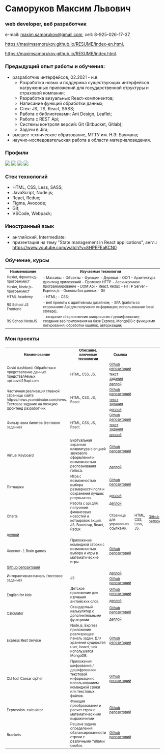 # Саморуков Максим Львович
### web developer, веб разработчик
e-mail: maxim.samorukov@gmail.com,
cell: 8-925-026-17-37,

https://maximsamorukov.github.io/RESUME/index-en.html,

https://maximsamorukov.github.io/RESUME/index.html.

### Предыдущий опыт работы и обучения:
- разработчик интерфейсов, 02.2021 - н.в.
  - Разработка новых и поддержка существующих интерфейсов нагруженных приложений для государственной структуры и страховой компании;
  - Разработка визуальных React-компонентов;
  - Написание функций обработки данных;
  - Стек: JS, TS, React, SASS;
  - Работа с библиотеками: Ant Design, Leaflet;
  - Работа с REST Api;
  - Системы контроля версий: Git (Bitbucket, Gitlab);
  - Задачи в Jira;
- высшее техническое образование, МГТУ им. Н.Э. Баумана;
- научно-исследовательская работа в области материаловедения.

### Профили

[![](https://img.shields.io/static/v1?label=Github&message=Profile&logo=github&color=success&style=flat-square)](https://github.com/MaximSamorukov) [![](https://img.shields.io/static/v1?label=Hexlet&message=Profile&color=informational&style=flat-square)](https://ru.hexlet.io/u/maksim_ralph) [![](https://img.shields.io/static/v1?label=Codewars&message=Profile&logo=codewars&color=orange&style=flat-square)](https://www.codewars.com/users/Maxim%20Samorukov) [![](https://img.shields.io/static/v1?label=LinkedIn&message=Profile&logo=linkedin&color=blueviolet&style=flat-square)](https://www.linkedin.com/in/maxim-samorukov-a2b10691/)

### Стек технологий
- HTML, CSS, Less, SASS;
- JavaScript, Node.js;
- React, Redux;
- Figma, Avocode;
- Git;
- VSCode, Webpack;

### Иностранный язык
- английский, Intermediate:
- призентация на тему "State management in React applications", англ.: https://www.youtube.com/watch?v=8HPEFEaKCN0

### Обучение, курсы

  <table style="font-size: 80%" width="100%">
    <tr>
      <th>Наименование</th>
      <th>Изучаемые технологии</th>
    </tr>
    <tr>
      <td>Hexlet, Фронтенд-программист</td>
      <td rowspan="2">
        - Массивы
        - Объекты
        - Функции
        - Деревья
        - ООП
        - Архитектура фронтенд приложений
        - Протокол HTTP
        - Ассинхронное программирование
        - DOM Api
        - React, Redux
        - HTTP Server
        - Express.js
        - Основы баз данных
        - Git
      </td>
    </tr>
    <tr>
      <td>Hexlet, Node.js-программист</td>
    </tr>
    <tr>
      <td>HTML Academy</td>
      <td>
        - HTML;
        - CSS;
      </td>
    </tr>
    <tr>
      <td>RS School JS Frontend</td>
      <td>
        - веб проекты с адаптивным дизайном;
        - SPA (работа со сторонними Api для получения информации; использование local storage);
      </td>
    </tr>
    <tr>
      <td>RS School NodeJS</td>
      <td>
        - создание cli приложения шифрования / дешифрования;
        - создание веб приложения на базе Express, MongoDB с функциями логирования, обработки ошибок, авторизации;
      </td>
    </tr>
  </table>

### Мои проекты
  <table style="font-size: 80%" width="100%">
    <tr>
        <th>Наименование</th>
        <th>Описание, ключевые технологии</th>
        <th>Ссылка</th>
    </tr>
    <tr>
        <td rowspan="3">Covid dashbord. Обработка и представление данных представляемых api.covid19api.com</td>
        <td rowspan="3">HTML, CSS, JS.</td>
        <td><a href="https://github.com/MaximSamorukov/covid">Github репозиторий</a></td>
    </tr>
    <td><a href="https://github.com/rolling-scopes-school/tasks/blob/master/tasks/covid-dashboard.md">текст задания</a>
    </td>
    </tr>
    <tr>
        <td><a href="https://pedantic-bhabha-137b93.netlify.app/">деплой </a></td>
    </tr>
    <tr>
        <td rowspan="3">Частичная реализация главной страницы сайта https://news.ycombinator.com/news. Тестовое задание на позицию фронтенд разработчик.</td>
        <td rowspan="3">HTML, CSS, JS, React.</td>
        <td><a href="https://github.com/MaximSamorukov/avito-test">Github репозиторий</a></td>
    </tr>
    <td><a href="https://github.com/avito-tech/sx-frontend-trainee-assignment">текст задания</a>
    </td>
    </tr>
    <tr>
        <td><a href="https://determined-noether-6d7cb3.netlify.app/">деплой </a></td>
    </tr>
    <tr>
        <td rowspan="3">Фильтр авиа билетов (тестовое задание)</td>
        <td rowspan="3">HTML, CSS, JS, React.</td>
        <td><a href="https://github.com/MaximSamorukov/avia-sales-front-end">Github репозиторий</a></td>
    </tr>
    <td><a href="https://github.com/KosyanMedia/test-tasks/tree/master/aviasales_frontend">текст задания</a>
    </td>
    </tr>
    <tr>
        <td><a href="https://fervent-fermi-869fdb.netlify.app/">деплой </a></td>
    </tr>
    <tr>
        <td rowspan="2">Virtual Keyboard</td>
        <td rowspan="2">Виртуальная экранная клавиатура с опцией звукового оформления и возможностью
            распознования
            голоса.</td>
        <td><a href="https://github.com/MaximSamorukov/data-test/tree/virtual">Github
                репозиторий</a></td>
    </tr>
    <tr>
        <td><a href="https://MaximSamorukov.github.io/data-test/virtual-keyboard">деплой </a>
        </td>
    </tr>
    <tr>
        <td rowspan="2">Пятнашки</td>
        <td rowspan="2">Игра с возможностью выбора размерности поля и сохранения лучших результатов.</td>
        <td><a href="https://github.com/MaximSamorukov/data-test/tree/gem-puzzle">Github репозиторий</a></td>
    </tr>
    <tr>
        <td><a href="https://MaximSamorukov.github.io/data-test/gem-puzzle/gem-puzzle/dist/">деплой </a></td>
    </tr>
    <tr>
        <td rowspan="2">Charts</td>
        <td rowspan="2">Работа с api для получения финансовых новостей и котоировок акций. JS, Bootstrap, React, Redux</td>
        <td><a href="https://goofy-curie-94191e.netlify.app/">деплой </a></td>
    </tr>
    <tr>
        <td rowspan="2">Страница для управления ссылками.</td>
        <td rowspan="2">HTML, CSS, Less, JS.</td>
        <td><a href="https://github.com/MaximSamorukov/upwork_1">Github репозиторий</a></td>
    </tr>
    <tr>
        <td><a href="https://maximsamorukov.github.io/upwork_1/index.html">деплой </a></td>
    </tr>
    <tr>
        <td>Хекслет-1 Brain games</td>
        <td>Приложение командной строки с возможностью выбора и игры в математические игры.</td>
        <td><a href="https://github.com/MaximSamorukov/frontend-project-lvl1">Github репозиторий</a></td>
    </tr>
    <tr>
        <td><a href="https://github.com/MaximSamorukov/charts/tree/charts-dev">Github репозиторий</a></td>
    </tr>
    <tr>
        <td rowspan="2">Интерактивная панель (тестовое задание)</td>
        <td rowspan="2">JS</td>
        <td><a href="https://maximsamorukov.github.io/globex-it/index.html">деплой </a></td>
    </tr>
    <tr>
        <td><a href="https://github.com/MaximSamorukov/globex-it">Github репозиторий</a></td>
    </tr>
    <tr>
        <td rowspan="2">English for kids</td>
        <td rowspan="2">Детское приложение для изучения английских слов.</td>
        <td><a href="https://github.com/MaximSamorukov/data-test/tree/english-for-kids">Github репозиторий</a>
        </td>
    </tr>
    <tr>
        <td><a href="https://rolling-scopes-school.github.io/maximsamorukov-JS2020Q3/english-for-kids/dist/">деплой
                </a></td>
    </tr>
    <tr>
        <td rowspan="2">Calculator</td>
        <td rowspan="2">Стандартный калькулятор с дополнительными функциями.</td>
        <td><a href="https://github.com/MaximSamorukov/data-test/tree/calculator">Github репозиторий</a></td>
    </tr>
    <tr>
        <td><a href="https://maximsamorukov.github.io/data/calculator/">деплой </a></td>
    </tr>
    <tr>
        <td>Express Rest Service</td>
        <td>Node.js, Express приложение реализующее панель задач. Для хранения сущностей user, board, task
            используется MongoDB.</td>
        <td><a href="https://github.com/MaximSamorukov/nodejs-rss-course">Github репозиторий</a></td>
    </tr>
    <tr>
        <td>CLI tool Caesar cipher</td>
        <td>Приложения шифрования / дешифрования текстовой информации с использованием командной сроки или
            текстовых
            файлов.</td>
        <td><a href="https://github.com/MaximSamorukov/caesar-cipher">Github репозиторий</a></td>
    </tr>
    <tr>
        <td>Expression-calculator</td>
        <td>Функция преобразования и расчет строк с математическими выражениями</td>
        <td><a href="https://github.com/MaximSamorukov/expression-calculator">Github репозиторий</a></td>
    </tr>
    <tr>
        <td>Brackets</td>
        <td>Решена задача определения сбалансированности строки с различными типами скобок.</td>
        <td><a href="https://github.com/MaximSamorukov/brackets">Github репозиторий</a></td>
    </tr>
  </table>



